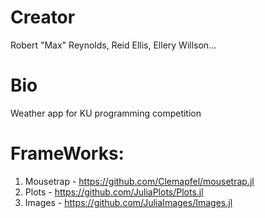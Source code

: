 # Creator
Robert "Max" Reynolds, Reid Ellis, Ellery Willson...

# Bio
Weather app for KU programming competition

# FrameWorks:
1. Mousetrap - https://github.com/Clemapfel/mousetrap.jl
2. Plots - https://github.com/JuliaPlots/Plots.jl 
3. Images - https://github.com/JuliaImages/Images.jl
